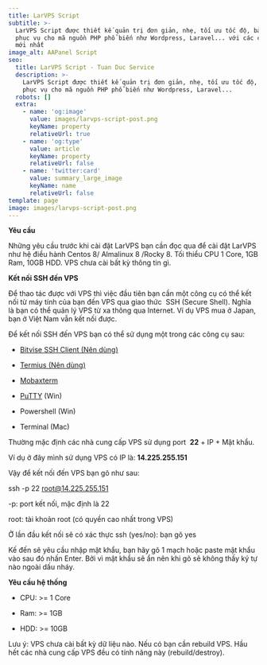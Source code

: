```yaml
---
title: LarVPS Script
subtitle: >-
  LarVPS Script được thiết kế quản trị đơn giản, nhẹ, tối ưu tốc độ, bảo mật,
  phục vụ cho mã nguồn PHP phổ biến như Wordpress, Laravel... với các công nghệ
  mới nhất
image_alt: AAPanel Script
seo:
  title: LarVPS Script - Tuan Duc Service
  description: >-
    LarVPS Script được thiết kế quản trị đơn giản, nhẹ, tối ưu tốc độ, bảo mật,
    phục vụ cho mã nguồn PHP phổ biến như Wordpress, Laravel...
  robots: []
  extra:
    - name: 'og:image'
      value: images/larvps-script-post.png
      keyName: property
      relativeUrl: true
    - name: 'og:type'
      value: article
      keyName: property
      relativeUrl: false
    - name: 'twitter:card'
      value: summary_large_image
      keyName: name
      relativeUrl: false
template: page
image: images/larvps-script-post.png
---
```

**Yêu cầu**

Những yêu cầu trước khi cài đặt LarVPS bạn cần đọc qua để cài đặt LarVPS như hệ điều hành Centos 8/ Almalinux 8 /Rocky 8. Tối thiểu CPU 1 Core, 1GB Ram, 10GB HDD. VPS chưa cài bất kỳ thông tin gì.

**Kết nối SSH đến VPS**

Để thao tác được với VPS thì việc đầu tiên bạn cần một công cụ có thể kết nối từ máy tính của bạn đến VPS qua giao thức  SSH (Secure Shell). Nghĩa là bạn có thể quản lý VPS từ xa thông qua Internet. Ví dụ VPS mua ở Japan, bạn ở Việt Nam vẫn kết nối được.

Để kết nối SSH đến VPS bạn có thể sử dụng một trong các công cụ sau:

*   [Bitvise SSH Client (Nên dùng)](https://www.bitvise.com/download-area)

*   [Termius (Nên dùng)](https://termius.com/)

*   [Mobaxterm](https://mobaxterm.mobatek.net/download-home-edition.html)

*   [PuTTY](https://www.chiark.greenend.org.uk/~sgtatham/putty/latest.html) (Win)

*   Powershell (Win)

*   Terminal (Mac)

Thường mặc định các nhà cung cấp VPS sử dụng port  **22** + IP + Mật khẩu.

Ví dụ ở đây mình sử dụng VPS có IP là: **14.225.255.151**

Vậy để kết nối đến VPS bạn gõ như sau:

ssh -p 22 root@14.225.255.151

\-p: port kết nối, mặc định là 22

root: tài khoản root (có quyền cao nhất trong VPS)

Ở lần đầu kết nối sẽ có xác thực ssh (yes/no): bạn gõ yes

Kế đến sẽ yêu cầu nhập mật khẩu, bạn hãy gõ 1 mạch hoặc paste mật khẩu vào sau đó nhấn Enter. Bởi vì mật khẩu sẽ ẩn nên khi gõ sẽ không thấy ký tự nào ngoài dấu nháy.

**Yêu cầu hệ thống**

*   CPU: >= 1 Core

*   Ram: >= 1GB

*   HDD: >= 10GB

Lưu ý: VPS chưa cài bất kỳ dữ liệu nào. Nếu có bạn cần rebuild VPS. Hầu hết các nhà cung cấp VPS đều có tính năng này (rebuild/destroy).
